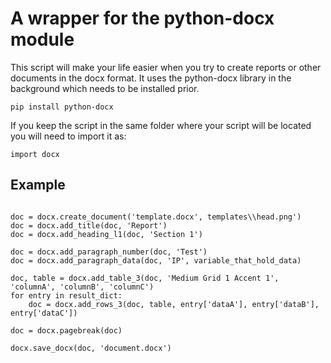 # A wrapper for the python-docx module

This script will make your life easier when you try to create reports or other documents in the docx format. It uses the python-docx library in the background which needs to be installed prior. 

```
pip install python-docx
```

If you keep the script in the same folder where your script will be located you will need to import it as: 

```
import docx
```

## Example

```

doc = docx.create_document('template.docx', templates\\head.png')
doc = docx.add_title(doc, 'Report')
doc = docx.add_heading_l1(doc, 'Section 1')

doc = docx.add_paragraph_number(doc, 'Test')
doc = docx.add_paragraph_data(doc, 'IP', variable_that_hold_data)

doc, table = docx.add_table_3(doc, 'Medium Grid 1 Accent 1', 'columnA', 'columnB', 'columnC')
for entry in result_dict:
    doc = docx.add_rows_3(doc, table, entry['dataA'], entry['dataB'], entry['dataC'])

doc = docx.pagebreak(doc)

docx.save_docx(doc, 'document.docx')

```